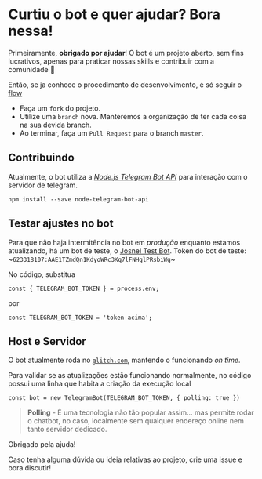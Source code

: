 # Curtiu o bot e quer ajudar? Bora nessa!

Primeiramente, **obrigado por ajudar**! O bot é um projeto aberto, sem fins lucrativos, apenas para praticar nossas skills e contribuir com a comunidade :facepunch:

Então, se ja conhece o procedimento de desenvolvimento, é só seguir o [flow](https://guides.github.com/introduction/flow/)

* Faça um `fork` do projeto.
* Utilize uma `branch` nova. Manteremos a organização de ter cada coisa na sua devida branch.
* Ao terminar, faça um `Pull Request` para o branch `master`.

## Contribuindo

Atualmente, o bot utiliza a [_Node.js Telegram Bot API_](https://github.com/yagop/node-telegram-bot-api) para interação com o servidor de telegram.

``
npm install --save node-telegram-bot-api
``

## Testar ajustes no bot

Para que não haja intermitência no bot em _produção_ enquanto estamos atualizando, há um bot de teste, o [Josnel Test Bot](t.me/JosnelTestBot).
Token do bot de teste: ~`623318107:AAE1TZmdQn1KdyoWRc3Kq7lFNHglPRsbiWg`~

No código, substitua

``
const { TELEGRAM_BOT_TOKEN } = process.env;
``

por

``
const TELEGRAM_BOT_TOKEN = 'token acima';
``

## Host e Servidor

O bot atualmente roda no [`glitch.com`](https://glitch.com/edit/#!/wonderful-rail?path=README.md:1:0), mantendo o funcionando _on time_.

Para validar se as atualizações estão funcionando normalmente, no código possui uma linha que habita a criação da execução local

``
const bot = new TelegramBot(TELEGRAM_BOT_TOKEN, { polling: true })
``

>**Polling** - É uma tecnologia não tão popular assim... mas permite rodar o chatbot, no caso, localmente sem qualquer endereço online nem tanto servidor dedicado.


Obrigado pela ajuda!

Caso tenha alguma dúvida ou ideia relativas ao projeto, crie uma issue e bora discutir!
